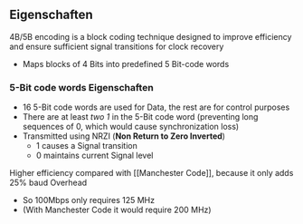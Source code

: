 ## Eigenschaften
4B/5B encoding is a block coding technique designed to improve efficiency and ensure sufficient signal transitions for clock recovery
- Maps blocks of 4 Bits into predefined 5 Bit-code words


### 5-Bit code words Eigenschaften
- 16 5-Bit code words are used for Data, the rest are for control purposes
- There are at least *two 1* in the 5-Bit code word (preventing long sequences of 0, which would cause synchronization loss)
- Transmitted using NRZI (**Non Return to Zero Inverted**) 
	- 1 causes a Signal transition
	- 0 maintains current Signal level


Higher efficiency compared with [[Manchester Code]], because it only adds 25% baud Overhead 
- So 100Mbps only requires 125 MHz
- (With Manchester Code it would require 200 MHz)